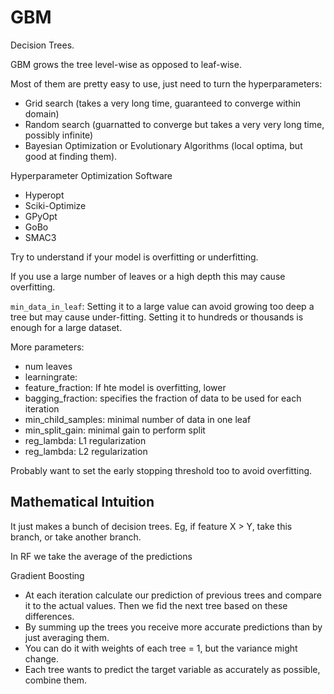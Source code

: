 # GBM

Decision Trees.

GBM grows the tree level-wise as opposed to leaf-wise.

Most of them are pretty easy to use, just need to turn the hyperparameters:
 - Grid search (takes a very long time, guaranteed to converge within domain)
 - Random search (guarnatted to converge but takes a very very long time, possibly infinite)
 - Bayesian Optimization or Evolutionary Algorithms (local optima, but good at finding them).

Hyperparameter Optimization Software
 - Hyperopt
 - Sciki-Optimize
 - GPyOpt
 - GoBo
 - SMAC3

Try to understand if your model is overfitting or underfitting.

If you use a large number of leaves or a high depth this may cause overfitting.

`min_data_in_leaf`: Setting it to a large value can avoid growing too deep a tree but may
cause under-fitting. Setting it to hundreds or thousands is enough for a large dataset.

More parameters:
 - num leaves
 - learningrate:
 - feature_fraction: If hte model is overfitting, lower
 - bagging_fraction: specifies the fraction of data to be used for each iteration
 - min_child_samples: minimal number of data in one leaf
 - min_split_gain: minimal gain to perform split
 - reg_lambda: L1 regularization
 - reg_lambda: L2 regularization

Probably want to set the early stopping threshold too to avoid overfitting.

## Mathematical Intuition
It just makes a bunch of decision trees. Eg, if feature X > Y, take this branch,
or take another branch.

In RF we take the average of the predictions

Gradient Boosting
 - At each iteration calculate our prediction of previous trees and compare it
   to the actual values. Then we fid the next tree based on these differences.
 - By summing up the trees you receive more accurate predictions than by just
   averaging them.
 - You can do it with weights of each tree = 1, but the variance might change.
 - Each tree wants to predict the target variable as accurately as possible, combine
   them.
